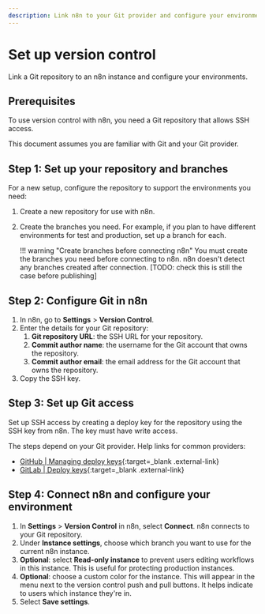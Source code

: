 ```yaml
---
description: Link n8n to your Git provider and configure your environments.
---
```


# Set up version control

Link a Git repository to an n8n instance and configure your environments.

## Prerequisites

To use version control with n8n, you need a Git repository that allows SSH access. 

This document assumes you are familiar with Git and your Git provider.

## Step 1: Set up your repository and branches

For a new setup, configure the repository to support the environments you need:

1. Create a new repository for use with n8n. 
1. Create the branches you need. For example, if you plan to have different environments for test and production, set up a branch for each.

	!!! warning "Create branches before connecting n8n"
		You must create the branches you need before connecting to n8n. n8n doesn't detect any branches created after connection. [TODO: check this is still the case before publishing]

## Step 2: Configure Git in n8n

1. In n8n, go to **Settings** > **Version Control**.
1. Enter the details for your Git repository:
	1. **Git repository URL**: the SSH URL for your repository.
	1. **Commit author name**: the username for the Git account that owns the repository.
	1. **Commit author email**: the email address for the Git account that owns the repository.
1. Copy the SSH key.

## Step 3: Set up Git access

Set up SSH access by creating a deploy key for the repository using the SSH key from n8n. The key must have write access. 

The steps depend on your Git provider. Help links for common providers:

* [GitHub | Managing deploy keys](https://docs.github.com/en/authentication/connecting-to-github-with-ssh/managing-deploy-keys){:target=_blank .external-link}
* [GitLab | Deploy keys](https://docs.gitlab.com/ee/user/project/deploy_keys/){:target=_blank .external-link}

## Step 4: Connect n8n and configure your environment

1. In **Settings** > **Version Control** in n8n, select **Connect**. n8n connects to your Git repository.
1. Under **Instance settings**, choose which branch you want to use for the current n8n instance.
1. **Optional**: select **Read-only instance** to prevent users editing workflows in this instance. This is useful for protecting production instances.
1. **Optional**: choose a custom color for the instance. This will appear in the menu next to the version control push and pull buttons. It helps indicate to users which instance they're in.
1. Select **Save settings**.

